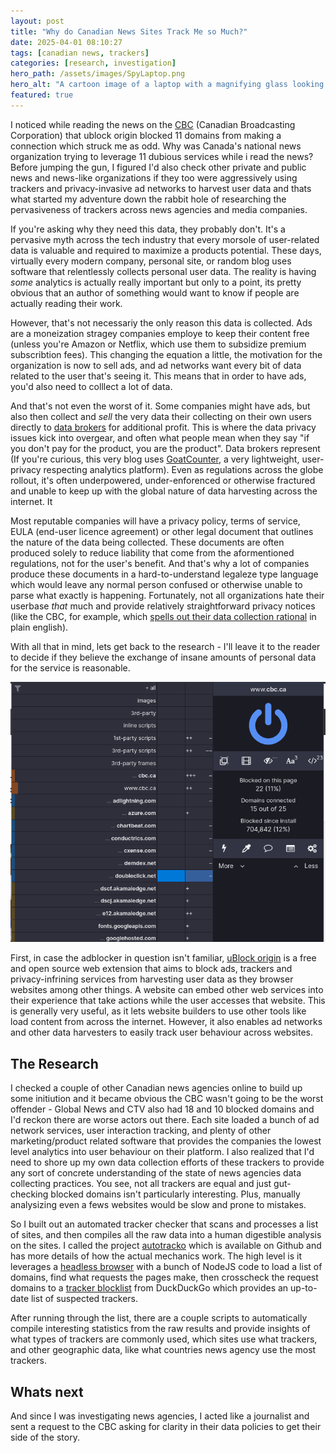 ```yaml
---
layout: post
title: "Why do Canadian News Sites Track Me so Much?"
date: 2025-04-01 08:10:27
tags: [canadian news, trackers]
categories: [research, investigation]
hero_path: /assets/images/SpyLaptop.png
hero_alt: "A cartoon image of a laptop with a magnifying glass looking at a concern human using the machine"
featured: true
---
```


I noticed while reading the news on the [CBC](https://www.cbc.ca/) (Canadian Broadcasting Corporation) that ublock origin blocked 11 domains from making a connection which struck me as odd. Why was Canada's national news organization trying to leverage 11 dubious services while i read the news? Before jumping the gun, I figured I'd also check other private and public news and news-like organizations if they too were aggressively using trackers and privacy-invasive ad networks to harvest user data and thats what started my adventure down the rabbit hole of researching the pervasiveness of trackers across news agencies and media companies.

If you're asking why they need this data, they probably don't. It's a pervasive myth across the tech industry that every morsole of user-related data is valuable and required to maximize a products potential. These days, virtually every modern company, personal site, or random blog uses software that relentlessly collects personal user data. The reality is having _some_ analytics is actually really important but only to a point, its pretty obvious that an author of something would want to know if people are actually reading their work.

However, that's not necessariy the only reason this data is collected. Ads are a moneization stragey companies employe to keep their content free (unless you're Amazon or Netflix, which use them to subsidize premium subscribtion fees). This changing the equation a little, the motivation for the organization is now to sell ads, and ad networks want every bit of data related to the user that's seeing it. This means that in order to have ads, you'd also need to colllect a lot of data.

And that's not even the worst of it. Some companies might have ads, but also then collect and _sell_ the very data their collecting on their own users directly to [data brokers](https://databrokerswatch.org/#whyDataBrokers) for additional profit. This is where the data privacy issues kick into overgear, and often what people mean when they say "if you don't pay for the product, you are the product". Data brokers represent (If you're curious, this very blog uses [GoatCounter](https://www.goatcounter.com/), a very lightweight, user-privacy respecting analytics platform). Even as regulations across the globe rollout, it's often underpowered, under-enforenced or otherwise fractured and unable to keep up with the global nature of data harvesting across the internet. It

Most reputable companies will have a privacy policy, terms of service, EULA (end-user licence agreement) or other legal document that outlines the nature of the data being collected. These documents are often produced solely to reduce liability that come from the aformentioned regulations, not for the user's benefit. And that's why a lot of companies produce these documents in a hard-to-understand legaleze type language which would leave any normal person confused or otherwise unable to parse what exactly is happening. Fortunately, not all organizations hate their userbase _that_ much and provide relatively straightforward privacy notices (like the CBC, for example, which [spells out their data collection rational](https://cbc.radio-canada.ca/en/impact-and-accountability/privacy/privacy-notice/what-we-collect) in plain english).

With all that in mind, lets get back to the research - I'll leave it to the reader to decide if they believe the exchange of insane amounts of personal data for the service is reasonable.

![Screenshot of uBlock Origin readout on CBC](/assets/images/cbc-uBlock-origin-readout.png "uBlock Origin blocking multiple domains on CBC's website")

First, in case the adblocker in question isn't familiar, [uBlock origin](https://ublockorigin.com/) is a free and open source web extension that aims to block ads, trackers and privacy-infrining services from harvesting user data as they browser websites among other things. A website can embed other web services into their experience that take actions while the user accesses that website. This is generally very useful, as it lets website builders to use other tools like load content from across the internet. However, it also enables ad networks and other data harvesters to easily track user behaviour across websites.

## The Research

I checked a couple of other Canadian news agencies online to build up some initiution and it became obvious the CBC wasn't going to be the worst offender - Global News and CTV also had 18 and 10 blocked domains and I'd reckon there are worse actors out there. Each site loaded a bunch of ad network services, user interaction tracking, and plenty of other marketing/product related software that provides the companies the lowest level analytics into user behaviour on their platform. I also realized that I'd need to shore up my own data collection efforts of these trackers to provide any sort of concrete understanding of the state of news agencies data collecting practices. You see, not all trackers are equal and just gut-checking blocked domains isn't particularly interesting. Plus, manually analysizing even a fews websites would be slow and prone to mistakes.

So I built out an automated tracker checker that scans and processes a list of sites, and then compiles all the raw data into a human digestible analysis on the sites. I called the project [autotracko](https://github.com/Rebreda/autotracko) which is available on Github and has more details of how the actual mechanics work. The high level is it leverages a [headless browser](https://github.com/puppeteer/puppeteer) with a bunch of NodeJS code to load a list of domains, find what requests the pages make, then crosscheck the request domains to a [tracker blocklist](https://github.com/duckduckgo/tracker-blocklists) from DuckDuckGo which provides an up-to-date list of suspected trackers.

After running through the list, there are a couple scripts to automatically compile interesting statistics from the raw results and provide insights of what types of trackers are commonly used, which sites use what trackers, and other geographic data, like what countries news agency use the most trackers.

## Whats next

And since I was investigating news agencies, I acted like a journalist and sent a request to the CBC asking for clarity in their data policies to get their side of the story.
